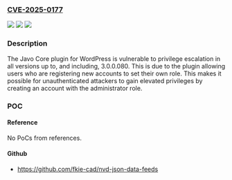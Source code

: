 ### [CVE-2025-0177](https://cve.mitre.org/cgi-bin/cvename.cgi?name=CVE-2025-0177)
![](https://img.shields.io/static/v1?label=Product&message=Javo%20Core&color=blue)
![](https://img.shields.io/static/v1?label=Version&message=*%3C%3D%203.0.0.080%20&color=brighgreen)
![](https://img.shields.io/static/v1?label=Vulnerability&message=CWE-269%20Improper%20Privilege%20Management&color=brighgreen)

### Description

The Javo Core plugin for WordPress is vulnerable to privilege escalation in all versions up to, and including, 3.0.0.080. This is due to the plugin allowing users who are registering new accounts to set their own role. This makes it possible for unauthenticated attackers to gain elevated privileges by creating an account with the administrator role.

### POC

#### Reference
No PoCs from references.

#### Github
- https://github.com/fkie-cad/nvd-json-data-feeds

